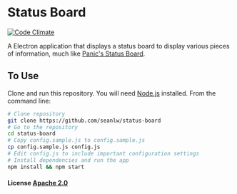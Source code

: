 # Status Board

[![Code Climate](https://codeclimate.com/github/seanlw/status-board/badges/gpa.svg)](https://codeclimate.com/github/seanlw/status-board)

A Electron application that displays a status board to display various pieces of information, much like [Panic's Status Board](https://panic.com/statusboard/).

## To Use

Clone and run this repository. You will need [Node.js](https://nodejs.org/en/download/) installed. From the command line:

```bash
# Clone repository
git clone https://github.com/seanlw/status-board
# Go to the repository
cd status-board
# Copy config.sample.js to config.sample.js
cp config.sample.js config.js
# Edit config.js to include important configuration settings
# Install dependencies and run the app
npm install && npm start
```

#### License [Apache 2.0](LICENSE.txt)